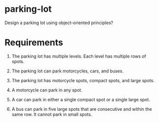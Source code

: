 # parking-lot
Design a parking lot using object-oriented principles?

# Requirements

1. The parking lot has multiple levels. Each level has multiple rows of spots.

2. The parking lot can park motorcycles, cars, and buses.

3. The parking lot has motorcycle spots, compact spots, and large spots.

4. A motorcycle can park in any spot.

5. A car can park in either a single compact spot or a single large spot.

6. A bus can park in five large spots that are consecutive and within the same row. It cannot park in small spots.
